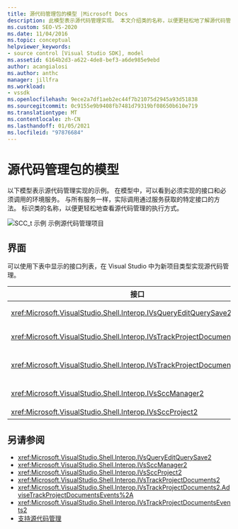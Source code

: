```yaml
---
title: 源代码管理包的模型 |Microsoft Docs
description: 此模型表示源代码管理实现。 本文介绍类的名称，以便更轻松地了解源代码管理的执行方式。
ms.custom: SEO-VS-2020
ms.date: 11/04/2016
ms.topic: conceptual
helpviewer_keywords:
- source control [Visual Studio SDK], model
ms.assetid: 6164b2d3-a622-4de8-bef3-a6de985e9ebd
author: acangialosi
ms.author: anthc
manager: jillfra
ms.workload:
- vssdk
ms.openlocfilehash: 9ece2a7df1aeb2ec44f7b21075d2945a93d51838
ms.sourcegitcommit: 0c9155e9b9408fb7481d79319bf08650b610e719
ms.translationtype: MT
ms.contentlocale: zh-CN
ms.lasthandoff: 01/05/2021
ms.locfileid: "97876684"
---
```

# <a name="model-for-source-control-packages"></a>源代码管理包的模型
以下模型表示源代码管理实现的示例。 在模型中，可以看到必须实现的接口和必须调用的环境服务。 与所有服务一样，实际调用通过服务获取的特定接口的方法。 标识类的名称，以便更轻松地查看源代码管理的执行方式。

 ![SCC&#95;t 示例](../../extensibility/internals/media/scc_tup.gif "SCC_TUP") 示例源代码管理项目

## <a name="interfaces"></a>界面
 可以使用下表中显示的接口列表，在 Visual Studio 中为新项目类型实现源代码管理。

|接口|用途|
|---------------|---------|
|<xref:Microsoft.VisualStudio.Shell.Interop.IVsQueryEditQuerySave2>|在保存或更改 (脏) 文件之前，由项目和编辑器调用。 使用服务访问此接口 <xref:Microsoft.VisualStudio.Shell.Interop.SVsQueryEditQuerySave> 。|
|<xref:Microsoft.VisualStudio.Shell.Interop.IVsTrackProjectDocuments2>|由项目调用，请求添加、删除或重命名文件或目录的权限。 如果已批准的添加、删除或重命名操作完成，项目还将调用此接口来通知环境。 它使用服务进行访问 <xref:Microsoft.VisualStudio.Shell.Interop.SVsTrackProjectDocuments> 。|
|<xref:Microsoft.VisualStudio.Shell.Interop.IVsTrackProjectDocumentsEvents2>|由注册为在项目添加、重命名或删除文件或目录时接收通知的任何实体实现。 若要注册事件通知，请调用 <xref:Microsoft.VisualStudio.Shell.Interop.IVsTrackProjectDocuments2.AdviseTrackProjectDocumentsEvents%2A> 。|
|<xref:Microsoft.VisualStudio.Shell.Interop.IVsSccManager2>|由项目调用以向源代码管理包注册，并获取有关源代码管理状态的信息。 使用服务访问此接口 <xref:Microsoft.VisualStudio.Shell.Interop.SVsSccManager> 。|
|<xref:Microsoft.VisualStudio.Shell.Interop.IVsSccProject2>|由项目实现，以响应源代码管理请求，以获取有关文件的信息并获取项目文件所需的源代码管理设置。|

## <a name="see-also"></a>另请参阅
- <xref:Microsoft.VisualStudio.Shell.Interop.IVsQueryEditQuerySave2>
- <xref:Microsoft.VisualStudio.Shell.Interop.IVsSccManager2>
- <xref:Microsoft.VisualStudio.Shell.Interop.IVsSccProject2>
- <xref:Microsoft.VisualStudio.Shell.Interop.IVsTrackProjectDocuments2>
- <xref:Microsoft.VisualStudio.Shell.Interop.IVsTrackProjectDocuments2.AdviseTrackProjectDocumentsEvents%2A>
- <xref:Microsoft.VisualStudio.Shell.Interop.IVsTrackProjectDocumentsEvents2>
- [支持源代码管理](../../extensibility/internals/supporting-source-control.md)
